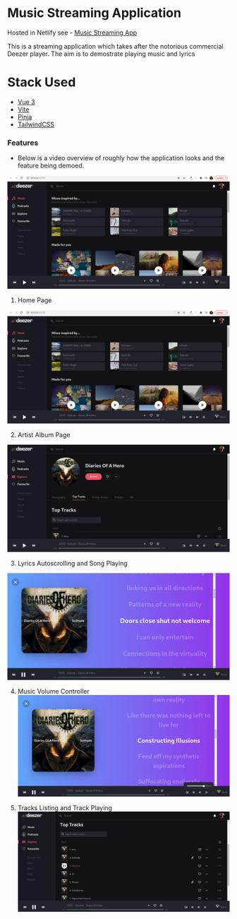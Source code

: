 # Music Streaming Application

Hosted in Netlify see - [Music Streaming App](https://645e03e2814996717e8f7235--soft-palmier-d254ba.netlify.app)

This is a streaming application which takes after the notorious commercial Deezer player.
The aim is to demostrate playing music and lyrics

# Stack Used
- [Vue 3](https://vuejs.org)
- [Vite](https://vitejs.dev)
- [Pinia](https://pinia.vuejs.org)
- [TailwindCSS](https://tailwindcss.com)

### Features

- Below is a video overview of roughly how the application looks and the feature being demoed.


[![Home Page](home-page.png)](deezer-clone-2023-05-12_11.50.35.mp4)


1. Home Page

![Home Page](home-page.png)


2. Artist Album Page

![Artist Album Page](artist-album-page.png)


3. Lyrics Autoscrolling and Song Playing

![Lyrics Autoscrolling and Song Playing](lyrics-autoscrolling-and-song-playing.png)


4. Music Volume Controller
![Music Volume Controller](music-volume-controller.png)


5. Tracks Listing and Track Playing
![Tracks Listing and Track Playing](tracks-listing-and-track-playing.png)

